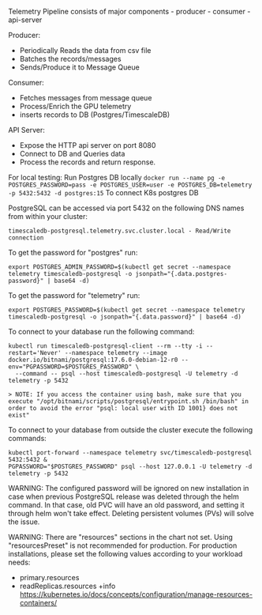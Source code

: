 Telemetry Pipeline
    consists of major components
    - producer
    - consumer
    - api-server

Producer:
- Periodically Reads the data from csv file
- Batches the records/messages
- Sends/Produce it to Message Queue

Consumer:
- Fetches messages from message queue
- Process/Enrich the GPU telemetry
- inserts records to DB (Postgres/TimescaleDB)

API Server:
- Expose the HTTP api server on port 8080
- Connect to DB and Queries data
- Process the records and return response.

For local testing:
    Run Postgres DB locally
    ```
        docker run --name pg -e POSTGRES_PASSWORD=pass -e POSTGRES_USER=user -e POSTGRES_DB=telemetry -p 5432:5432 -d postgres:15
    ```
To connect K8s postgres DB

PostgreSQL can be accessed via port 5432 on the following DNS names from within your cluster:

    timescaledb-postgresql.telemetry.svc.cluster.local - Read/Write connection

To get the password for "postgres" run:

    export POSTGRES_ADMIN_PASSWORD=$(kubectl get secret --namespace telemetry timescaledb-postgresql -o jsonpath="{.data.postgres-password}" | base64 -d)

To get the password for "telemetry" run:

    export POSTGRES_PASSWORD=$(kubectl get secret --namespace telemetry timescaledb-postgresql -o jsonpath="{.data.password}" | base64 -d)

To connect to your database run the following command:

    kubectl run timescaledb-postgresql-client --rm --tty -i --restart='Never' --namespace telemetry --image docker.io/bitnami/postgresql:17.6.0-debian-12-r0 --env="PGPASSWORD=$POSTGRES_PASSWORD" \
      --command -- psql --host timescaledb-postgresql -U telemetry -d telemetry -p 5432

    > NOTE: If you access the container using bash, make sure that you execute "/opt/bitnami/scripts/postgresql/entrypoint.sh /bin/bash" in order to avoid the error "psql: local user with ID 1001} does not exist"

To connect to your database from outside the cluster execute the following commands:

    kubectl port-forward --namespace telemetry svc/timescaledb-postgresql 5432:5432 &
    PGPASSWORD="$POSTGRES_PASSWORD" psql --host 127.0.0.1 -U telemetry -d telemetry -p 5432

WARNING: The configured password will be ignored on new installation in case when previous PostgreSQL release was deleted through the helm command. In that case, old PVC will have an old password, and setting it through helm won't take effect. Deleting persistent volumes (PVs) will solve the issue.

WARNING: There are "resources" sections in the chart not set. Using "resourcesPreset" is not recommended for production. For production installations, please set the following values according to your workload needs:
  - primary.resources
  - readReplicas.resources
+info https://kubernetes.io/docs/concepts/configuration/manage-resources-containers/
